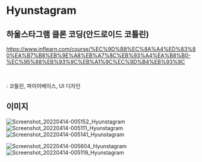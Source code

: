 # Hyunstagram

## 하울스타그램 클론 코딩(안드로이드 코틀린)
https://www.inflearn.com/course/%EC%9D%B8%EC%8A%A4%ED%83%80%EA%B7%B8%EB%9E%A8%EB%A7%8C%EB%93%A4%EA%B8%B0-%EC%95%88%EB%93%9C%EB%A1%9C%EC%9D%B4%EB%93%9C

<br />

 : 코틀린, 파이어베이스, UI 디자인

## 이미지

![Screenshot_20220414-005152_Hyunstagram](https://user-images.githubusercontent.com/70462939/163221997-5be1b616-d37f-4a51-af51-bec71c57c25f.jpg)
![Screenshot_20220414-005111_Hyunstagram](https://user-images.githubusercontent.com/70462939/163222017-8dbff6a9-f1f2-4ba2-b91a-f96397875ca7.jpg)
![Screenshot_20220414-005141_Hyunstagram](https://user-images.githubusercontent.com/70462939/163222030-af0f7254-f375-4955-b758-3baf475796d1.jpg)

![Screenshot_20220414-005604_Hyunstagram](https://user-images.githubusercontent.com/70462939/163222051-84a0969b-8f98-4473-98f2-86121d79d8fd.jpg)
![Screenshot_20220414-005119_Hyunstagram](https://user-images.githubusercontent.com/70462939/163222066-947d5ced-0735-46b2-8444-d0c5a798fbe6.jpg)
